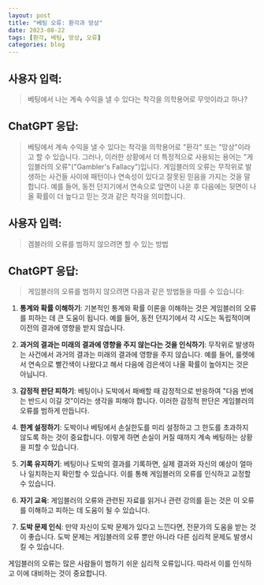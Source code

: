 ```yaml
---
layout: post
title: "베팅 오류: 환각과 망상"
date: 2023-08-22
tags: [환각, 베팅, 망상, 오류]
categories: blog
---
```


## 사용자 입력:
> 베팅에서 나는 계속 수익을 낼 수 있다는 착각을 의학용어로 무엇이라고 하나?

## ChatGPT 응답:
> 베팅에서 계속 수익을 낼 수 있다는 착각을 의학용어로 "환각" 또는 "망상"이라고 할 수 있습니다. 그러나, 이러한 상황에서 더 특정적으로 사용되는 용어는 "게임블러의 오류"("Gambler's Fallacy")입니다. 게임블러의 오류는 무작위로 발생하는 사건들 사이에 패턴이나 연속성이 있다고 잘못된 믿음을 가지는 것을 말합니다. 예를 들어, 동전 던지기에서 연속으로 앞면이 나온 후 다음에는 뒷면이 나올 확률이 더 높다고 믿는 것과 같은 착각을 의미합니다.

## 사용자 입력:
> 겜블러의 오류를 범하지 않으려면 할 수 있는 방법

## ChatGPT 응답:
> 게임블러의 오류를 범하지 않으려면 다음과 같은 방법들을 따를 수 있습니다:

1. **통계와 확률 이해하기**: 기본적인 통계와 확률 이론을 이해하는 것은 게임블러의 오류를 피하는 데 큰 도움이 됩니다. 예를 들어, 동전 던지기에서 각 시도는 독립적이며 이전의 결과에 영향을 받지 않습니다. 

2. **과거의 결과는 미래의 결과에 영향을 주지 않는다는 것을 인식하기**: 무작위로 발생하는 사건에서 과거의 결과는 미래의 결과에 영향을 주지 않습니다. 예를 들어, 룰렛에서 연속으로 빨간색이 나왔다고 해서 다음에 검은색이 나올 확률이 높아지는 것은 아닙니다.

3. **감정적 판단 피하기**: 베팅이나 도박에서 패배할 때 감정적으로 반응하여 "다음 번에는 반드시 이길 것"이라는 생각을 피해야 합니다. 이러한 감정적 판단은 게임블러의 오류를 범하게 만듭니다.

4. **한계 설정하기**: 도박이나 베팅에서 손실한도를 미리 설정하고 그 한도를 초과하지 않도록 하는 것이 중요합니다. 이렇게 하면 손실이 커질 때까지 계속 베팅하는 상황을 피할 수 있습니다.

5. **기록 유지하기**: 베팅이나 도박의 결과를 기록하면, 실제 결과와 자신의 예상이 얼마나 일치하는지 확인할 수 있습니다. 이를 통해 게임블러의 오류를 인식하고 교정할 수 있습니다.

6. **자기 교육**: 게임블러의 오류와 관련된 자료를 읽거나 관련 강의를 듣는 것은 이 오류를 이해하고 피하는 데 도움이 될 수 있습니다.

7. **도박 문제 인식**: 만약 자신이 도박 문제가 있다고 느낀다면, 전문가의 도움을 받는 것이 좋습니다. 도박 문제는 게임블러의 오류 뿐만 아니라 다른 심리적 문제도 발생시킬 수 있습니다.

게임블러의 오류는 많은 사람들이 범하기 쉬운 심리적 오류입니다. 따라서 이를 인식하고 이에 대비하는 것이 중요합니다.

